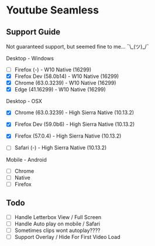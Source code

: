 # Youtube Seamless

## Support Guide
Not guaranteed support, but seemed fine to me... ¯\\\_(ツ)\_/¯

Desktop - Windows
- [ ] Firefox     (-)         - W10 Native (16299)
- [x] Firefox Dev (58.0b14)   - W10 Native (16299)
- [x] Chrome      (63.0.3239) - W10 Native (16299)
- [x] Edge        (41.16299)  - W10 Native (16299)

Desktop - OSX
- [x] Chrome      (63.0.3239) - High Sierra Native (10.13.2)
- [x] Firefox Dev (59.0b6)    - High Sierra Native (10.13.2)
- [x] Firefox     (57.0.4)    - High Sierra Native (10.13.2)
- [ ] Safari      (-)          - High Sierra Native (10.13.2)


Mobile - Android
- [ ] Chrome
- [ ] Native
- [ ] Firefox

## Todo
- [ ] Handle Letterbox View / Full Screen
- [ ] Handle Auto play on mobile / Safari
- [ ] Sometimes clips wont autoplay????
- [ ] Support Overlay / Hide For First Video Load
